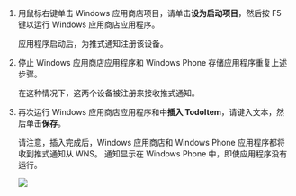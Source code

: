 
1. 用鼠标右键单击 Windows 应用商店项目，请单击**设为启动项目**，然后按 F5 键以运行 Windows 应用商店应用程序。
    
    应用程序启动后，为推式通知注册该设备。

2. 停止 Windows 应用商店应用程序和 Windows Phone 存储应用程序重复上述步骤。

    在这种情况下，这两个设备被注册来接收推式通知。

3. 再次运行 Windows 应用商店应用程序和中**插入 TodoItem**，请键入文本，然后单击**保存**。

    请注意，插入完成后，Windows 应用商店和 Windows Phone 应用程序都将收到推式通知从 WNS。 通知显示在 Windows Phone 中，即使应用程序没有运行。

    ![](./media/app-service-mobile-windows-universal-test-push/mobile-quickstart-push5-wp8.png)

